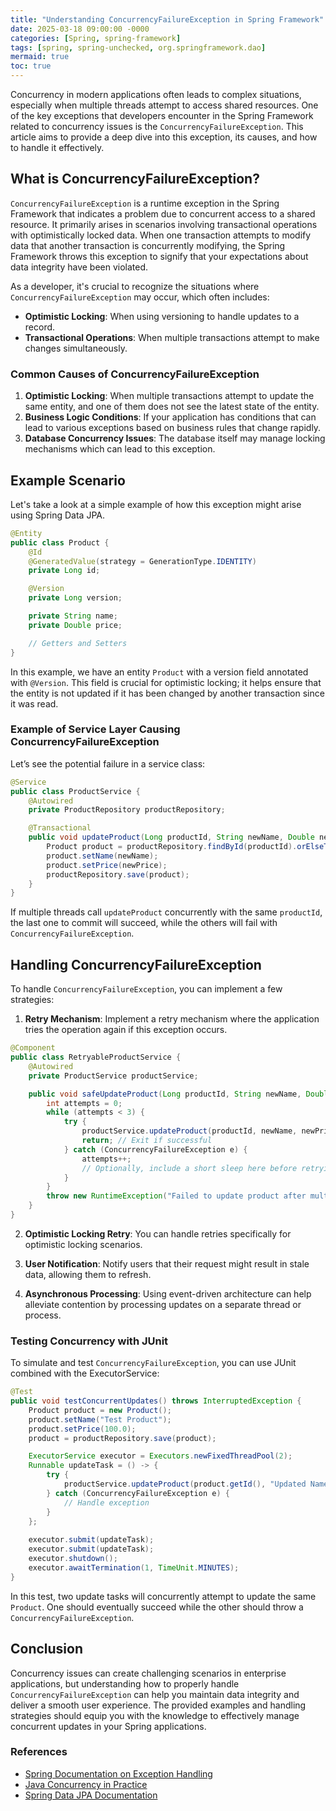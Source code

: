 ```yaml
---
title: "Understanding ConcurrencyFailureException in Spring Framework"
date: 2025-03-18 09:00:00 -0000
categories: [Spring, spring-framework]
tags: [spring, spring-unchecked, org.springframework.dao]
mermaid: true
toc: true
---
```



Concurrency in modern applications often leads to complex situations, especially when multiple threads attempt to access shared resources. One of the key exceptions that developers encounter in the Spring Framework related to concurrency issues is the `ConcurrencyFailureException`. This article aims to provide a deep dive into this exception, its causes, and how to handle it effectively.

## What is ConcurrencyFailureException?

`ConcurrencyFailureException` is a runtime exception in the Spring Framework that indicates a problem due to concurrent access to a shared resource. It primarily arises in scenarios involving transactional operations with optimistically locked data. When one transaction attempts to modify data that another transaction is concurrently modifying, the Spring Framework throws this exception to signify that your expectations about data integrity have been violated.

As a developer, it's crucial to recognize the situations where `ConcurrencyFailureException` may occur, which often includes:

- **Optimistic Locking**: When using versioning to handle updates to a record.
- **Transactional Operations**: When multiple transactions attempt to make changes simultaneously.

### Common Causes of ConcurrencyFailureException

1. **Optimistic Locking**: When multiple transactions attempt to update the same entity, and one of them does not see the latest state of the entity.
2. **Business Logic Conditions**: If your application has conditions that can lead to various exceptions based on business rules that change rapidly.
3. **Database Concurrency Issues**: The database itself may manage locking mechanisms which can lead to this exception.

## Example Scenario

Let's take a look at a simple example of how this exception might arise using Spring Data JPA.

```java
@Entity
public class Product {
    @Id
    @GeneratedValue(strategy = GenerationType.IDENTITY)
    private Long id;

    @Version
    private Long version;

    private String name;
    private Double price;

    // Getters and Setters
}
```

In this example, we have an entity `Product` with a version field annotated with `@Version`. This field is crucial for optimistic locking; it helps ensure that the entity is not updated if it has been changed by another transaction since it was read.

### Example of Service Layer Causing ConcurrencyFailureException

Let’s see the potential failure in a service class:

```java
@Service
public class ProductService {
    @Autowired
    private ProductRepository productRepository;

    @Transactional
    public void updateProduct(Long productId, String newName, Double newPrice) {
        Product product = productRepository.findById(productId).orElseThrow(EntityNotFoundException::new);
        product.setName(newName);
        product.setPrice(newPrice);
        productRepository.save(product);
    }
}
```

If multiple threads call `updateProduct` concurrently with the same `productId`, the last one to commit will succeed, while the others will fail with `ConcurrencyFailureException`.

## Handling ConcurrencyFailureException

To handle `ConcurrencyFailureException`, you can implement a few strategies:

1. **Retry Mechanism**: Implement a retry mechanism where the application tries the operation again if this exception occurs.

```java
@Component
public class RetryableProductService {
    @Autowired
    private ProductService productService;

    public void safeUpdateProduct(Long productId, String newName, Double newPrice) {
        int attempts = 0;
        while (attempts < 3) {
            try {
                productService.updateProduct(productId, newName, newPrice);
                return; // Exit if successful
            } catch (ConcurrencyFailureException e) {
                attempts++;
                // Optionally, include a short sleep here before retrying
            }
        }
        throw new RuntimeException("Failed to update product after multiple attempts");
    }
}
```

2. **Optimistic Locking Retry**: You can handle retries specifically for optimistic locking scenarios.

3. **User Notification**: Notify users that their request might result in stale data, allowing them to refresh.

4. **Asynchronous Processing**: Using event-driven architecture can help alleviate contention by processing updates on a separate thread or process.

### Testing Concurrency with JUnit

To simulate and test `ConcurrencyFailureException`, you can use JUnit combined with the ExecutorService:

```java
@Test
public void testConcurrentUpdates() throws InterruptedException {
    Product product = new Product();
    product.setName("Test Product");
    product.setPrice(100.0);
    product = productRepository.save(product);

    ExecutorService executor = Executors.newFixedThreadPool(2);
    Runnable updateTask = () -> {
        try {
            productService.updateProduct(product.getId(), "Updated Name", 150.0);
        } catch (ConcurrencyFailureException e) {
            // Handle exception
        }
    };
    
    executor.submit(updateTask);
    executor.submit(updateTask);
    executor.shutdown();
    executor.awaitTermination(1, TimeUnit.MINUTES);
}
```

In this test, two update tasks will concurrently attempt to update the same `Product`. One should eventually succeed while the other should throw a `ConcurrencyFailureException`.

## Conclusion

Concurrency issues can create challenging scenarios in enterprise applications, but understanding how to properly handle `ConcurrencyFailureException` can help you maintain data integrity and deliver a smooth user experience. The provided examples and handling strategies should equip you with the knowledge to effectively manage concurrent updates in your Spring applications.

### References

- [Spring Documentation on Exception Handling](https://docs.spring.io/spring-framework/docs/current/reference/html/data-access.html#transaction-consistency-optimistic-locking)
- [Java Concurrency in Practice](https://www.pearson.com/us/higher-education/program/Goetz-Java-Concurrency-in-Practice-2nd-Edition/9780321349606.html)
- [Spring Data JPA Documentation](https://docs.spring.io/spring-data/jpa/docs/current/reference/html/#repository-query-methods)